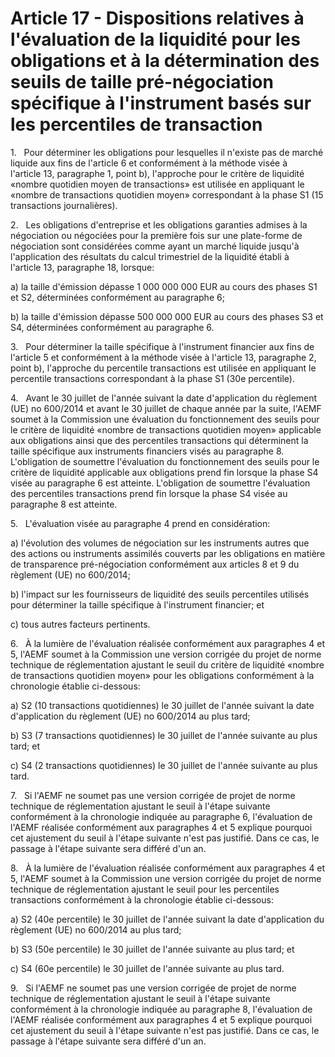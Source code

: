 # Article 17 - Dispositions relatives à l'évaluation de la liquidité pour les obligations et à la détermination des seuils de taille pré-négociation spécifique à l'instrument basés sur les percentiles de transaction


1.   Pour déterminer les obligations pour lesquelles il n'existe pas de marché liquide aux fins de l'article 6 et conformément à la méthode visée à l'article 13, paragraphe 1, point b), l'approche pour le critère de liquidité «nombre quotidien moyen de transactions» est utilisée en appliquant le «nombre de transactions quotidien moyen» correspondant à la phase S1 (15 transactions journalières).

2.   Les obligations d'entreprise et les obligations garanties admises à la négociation ou négociées pour la première fois sur une plate-forme de négociation sont considérées comme ayant un marché liquide jusqu'à l'application des résultats du calcul trimestriel de la liquidité établi à l'article 13, paragraphe 18, lorsque:

a) la taille d'émission dépasse 1 000 000 000 EUR au cours des phases S1 et S2, déterminées conformément au paragraphe 6;

b) la taille d'émission dépasse 500 000 000 EUR au cours des phases S3 et S4, déterminées conformément au paragraphe 6.

3.   Pour déterminer la taille spécifique à l'instrument financier aux fins de l'article 5 et conformément à la méthode visée à l'article 13, paragraphe 2, point b), l'approche du percentile transactions est utilisée en appliquant le percentile transactions correspondant à la phase S1 (30e percentile).

4.   Avant le 30 juillet de l'année suivant la date d'application du règlement (UE) no 600/2014 et avant le 30 juillet de chaque année par la suite, l'AEMF soumet à la Commission une évaluation du fonctionnement des seuils pour le critère de liquidité «nombre de transactions quotidien moyen» applicable aux obligations ainsi que des percentiles transactions qui déterminent la taille spécifique aux instruments financiers visés au paragraphe 8. L'obligation de soumettre l'évaluation du fonctionnement des seuils pour le critère de liquidité applicable aux obligations prend fin lorsque la phase S4 visée au paragraphe 6 est atteinte. L'obligation de soumettre l'évaluation des percentiles transactions prend fin lorsque la phase S4 visée au paragraphe 8 est atteinte.

5.   L'évaluation visée au paragraphe 4 prend en considération:

a) l'évolution des volumes de négociation sur les instruments autres que des actions ou instruments assimilés couverts par les obligations en matière de transparence pré-négociation conformément aux articles 8 et 9 du règlement (UE) no 600/2014;

b) l'impact sur les fournisseurs de liquidité des seuils percentiles utilisés pour déterminer la taille spécifique à l'instrument financier; et

c) tous autres facteurs pertinents.

6.   À la lumière de l'évaluation réalisée conformément aux paragraphes 4 et 5, l'AEMF soumet à la Commission une version corrigée du projet de norme technique de réglementation ajustant le seuil du critère de liquidité «nombre de transactions quotidien moyen» pour les obligations conformément à la chronologie établie ci-dessous:

a) S2 (10 transactions quotidiennes) le 30 juillet de l'année suivant la date d'application du règlement (UE) no 600/2014 au plus tard;

b) S3 (7 transactions quotidiennes) le 30 juillet de l'année suivante au plus tard; et

c) S4 (2 transactions quotidiennes) le 30 juillet de l'année suivante au plus tard.

7.   Si l'AEMF ne soumet pas une version corrigée de projet de norme technique de réglementation ajustant le seuil à l'étape suivante conformément à la chronologie indiquée au paragraphe 6, l'évaluation de l'AEMF réalisée conformément aux paragraphes 4 et 5 explique pourquoi cet ajustement du seuil à l'étape suivante n'est pas justifié. Dans ce cas, le passage à l'étape suivante sera différé d'un an.

8.   À la lumière de l'évaluation réalisée conformément aux paragraphes 4 et 5, l'AEMF soumet à la Commission une version corrigée du projet de norme technique de réglementation ajustant le seuil pour les percentiles transactions conformément à la chronologie établie ci-dessous:

a) S2 (40e percentile) le 30 juillet de l'année suivant la date d'application du règlement (UE) no 600/2014 au plus tard;

b) S3 (50e percentile) le 30 juillet de l'année suivante au plus tard; et

c) S4 (60e percentile) le 30 juillet de l'année suivante au plus tard.

9.   Si l'AEMF ne soumet pas une version corrigée de projet de norme technique de réglementation ajustant le seuil à l'étape suivante conformément à la chronologie indiquée au paragraphe 8, l'évaluation de l'AEMF réalisée conformément aux paragraphes 4 et 5 explique pourquoi cet ajustement du seuil à l'étape suivante n'est pas justifié. Dans ce cas, le passage à l'étape suivante sera différé d'un an.

